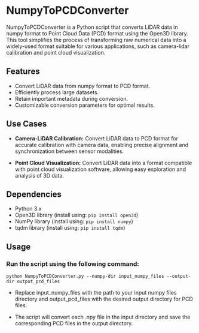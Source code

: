 # NumpyToPCDConverter

NumpyToPCDConverter is a Python script that converts LiDAR data in numpy format to Point Cloud Data (PCD) format using the Open3D library. This tool simplifies the process of transforming raw numerical data into a widely-used format suitable for various applications, such as camera-lidar calibration and point cloud visualization.

## Features

- Convert LiDAR data from numpy format to PCD format.
- Efficiently process large datasets.
- Retain important metadata during conversion.
- Customizable conversion parameters for optimal results.

## Use Cases

- **Camera-LiDAR Calibration:** Convert LiDAR data to PCD format for accurate calibration with camera data, enabling precise alignment and synchronization between sensor modalities.

- **Point Cloud Visualization:** Convert LiDAR data into a format compatible with point cloud visualization software, allowing easy exploration and analysis of 3D data.

## Dependencies

- Python 3.x
- Open3D library (install using: `pip install open3d`)
- NumPy library (install using: `pip install numpy`)
- tqdm library (install using: `pip install tqdm`)

## Usage

### Run the script using the following command:

``` python NumpyToPCDConverter.py --numpy-dir input_numpy_files --output-dir output_pcd_files ```

- Replace input_numpy_files with the path to your input numpy files directory and output_pcd_files with the desired output directory for PCD files.

- The script will convert each .npy file in the input directory and save the corresponding PCD files in the output directory.
